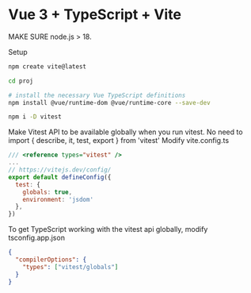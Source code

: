 # Vue 3 + TypeScript + Vite

MAKE SURE node.js > 18.

Setup
```sh
npm create vite@latest

cd proj

# install the necessary Vue TypeScript definitions
npm install @vue/runtime-dom @vue/runtime-core --save-dev

npm i -D vitest 
```

Make Vitest API to be available globally when you run vitest. 
No need to import { describe, it, test, export } from 'vitest'
Modify vite.config.ts
```js
/// <reference types="vitest" />
...
// https://vitejs.dev/config/
export default defineConfig({
  test: {
    globals: true,
    environment: 'jsdom'
  },
})
```

To get TypeScript working with the vitest api globally, modify tsconfig.app.json
```json
{
  "compilerOptions": {
    "types": ["vitest/globals"]
  }
}
```